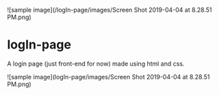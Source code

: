 ![sample image](/logIn-page/images/Screen Shot 2019-04-04 at 8.28.51 PM.png)

# logIn-page
A login page (just front-end for now) made using html and css. 

![sample image](logIn-page/images/Screen Shot 2019-04-04 at 8.28.51 PM.png)
      
